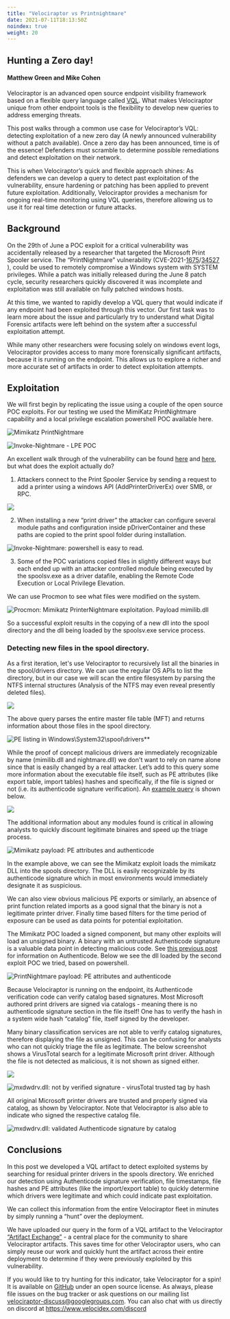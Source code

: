 ```yaml
---
title: "Velociraptor vs Printnightmare"
date: 2021-07-11T18:13:50Z
noindex: true
weight: 20
---
```


## Hunting a Zero day!
#### Matthew Green and Mike Cohen

Velociraptor is an advanced open source endpoint visibility framework
based on a flexible query language called
[VQL](https://docs.velociraptor.app/docs/vql/). What makes
Velociraptor unique from other endpoint tools is the flexibility to
develop new queries to address emerging threats.

This post walks through a common use case for Velociraptor’s VQL:
detecting exploitation of a new zero day (A newly announced
vulnerability without a patch available). Once a zero day has been
announced, time is of the essence! Defenders must scramble to
determine possible remediations and detect exploitation on their
network.

This is when Velociraptor’s quick and flexible approach shines: As
defenders we can develop a query to detect past exploitation of the
vulnerability, ensure hardening or patching has been applied to
prevent future exploitation. Additionally, Velociraptor provides a
mechanism for ongoing real-time monitoring using VQL queries,
therefore allowing us to use it for real time detection or future
attacks.

## Background

On the 29th of June a POC exploit for a critical vulnerability was
accidentally released by a researcher that targeted the Microsoft
Print Spooler service. The “PrintNightmare” vulnerability
(CVE-2021-[1675](https://msrc.microsoft.com/update-guide/vulnerability/CVE-2021-1675)/[34527](https://msrc.microsoft.com/update-guide/vulnerability/CVE-2021-34527) ), could be used to remotely compromise a Windows
system with SYSTEM privileges. While a patch was initially released
during the June 8 patch cycle, security researchers quickly discovered
it was incomplete and exploitation was still available on fully
patched windows hosts.

At this time, we wanted to rapidly develop a VQL query that would
indicate if any endpoint had been exploited through this vector. Our
first task was to learn more about the issue and particularly try to
understand what Digital Forensic artifacts were left behind on the
system after a successful exploitation attempt.

While many other researchers were focusing solely on windows event
logs, Velociraptor provides access to many more forensically
significant artifacts, because it is running on the endpoint. This
allows us to explore a richer and more accurate set of artifacts in
order to detect exploitation attempts.



## Exploitation

We will first begin by replicating the issue using a couple of the
open source POC exploits. For our testing we used the MimiKatz
PrintNightmare capability and a local privilege escalation powershell
POC available here.


![Mimikatz PrintNightmare](image9.png)



![Invoke-Nightmare - LPE POC](image2.png)

An excellent walk through of the vulnerability can be found [here](https://www.kb.cert.org/vuls/id/383432) and
[here](https://www.rapid7.com/blog/post/2021/06/30/cve-2021-1675-printnightmare-patch-does-not-remediate-vulnerability/), but what does the exploit actually do?

1. Attackers connect to the Print Spooler Service by sending a request to add a printer using a windows API (AddPrinterDriverEx) over SMB, or RPC.

![](image7.png)

2. When installing a new “print driver” the attacker can configure several module paths and configuration inside pDriverContainer and these paths are copied to the print spool folder during installation.

![Invoke-Nightmare: powershell is easy to read.](image1.png)

3. Some of the POC variations copied files in slightly different ways but each ended up with an attacker controlled module being executed by the spoolsv.exe as a driver datafile, enabling the Remote Code Execution or Local Privilege Elevation.

We can use Procmon to see what files were modified on the system.


![Procmon: Mimikatz PrinterNightmare exploitation. Payload mimilib.dll](image3.png)

So a successful exploit results in the copying of a new dll into the
spool directory and the dll being loaded by the spoolsv.exe service
process.

### Detecting new files in the spool directory.

As a first iteration, let's use Velociraptor to recursively list all
the binaries in the spool/drivers directory. We can use the regular OS
APIs to list the directory, but in our case we will scan the entire
filesystem by parsing the NTFS internal structures (Analysis of the
NTFS may even reveal presently deleted files).

![](image4.png)

The above query parses the entire master file table (MFT) and returns
information about those files in the spool directory.


![PE listing in Windows\System32\spool\drivers**](image6.png)

While the proof of concept malicious drivers are immediately
recognizable by name (mimilib.dll and nightmare.dll) we don't want to
rely on name alone since that is easily changed by a real
attacker. Let’s add to this query some more information about the
executable file itself, such as PE attributes (like export table,
import tables) hashes and specifically, if the file is signed or not
(i.e. its authenticode signature verification). An [example query](https://gist.github.com/scudette/e24c32528b4aee679209b688afa40839) is shown below.

![](image12.png)

The additional information about any modules found is critical in
allowing analysts to quickly discount legitimate binaires and speed up
the triage process.


![Mimikatz payload: PE attributes and authenticode](image10.png)

In the example above, we can see the Mimikatz exploit loads the
mimikatz DLL into the spools directory. The DLL is easily recognizable
by its authenticode signature which in most environments would
immediately designate it as suspicious.

We can also view obvious malicious PE exports or similarly, an absence
of print function related imports as a good signal that the binary is
not a legitimate printer driver. Finally time based filters for the
time period of exposure can be used as data points for potential
exploitation.

The Mimikatz POC loaded a signed component, but many other exploits
will load an unsigned binary. A binary with an untrusted Authenticode
signature is a valuable data point in detecting malicious code. See
[this previous post](https://docs.velociraptor.app/blog/2021/2021-06-09-verifying-executables-on-windows-1b3518122d3c/) for information on Authenticode. Below we see the
dll loaded by the second exploit POC we tried, based on powershell.


![PrintNightmare payload: PE attributes and authenticode](image13.png)

Because Velociraptor is running on the endpoint, its Authenticode
verification code can verify catalog based signatures. Most Microsoft
authored print drivers are signed via catalogs - meaning there is no
authenticode signature section in the file itself! One has to verify
the hash in a system wide hash “catalog” file, itself signed by the
developer.

Many binary classification services are not able to verify catalog
signatures, therefore displaying the file as unsigned. This can be
confusing for analysts who can not quickly triage the file as
legitimate. The below screenshot shows a VirusTotal search for a
legitimate Microsoft print driver. Although the file is not detected
as malicious, it is not shown as signed either.

![](image5.png)

![mxdwdrv.dll: not by verified signature - virusTotal trusted tag by hash](image8.png)

All original Microsoft printer drivers are trusted and properly signed
via catalog, as shown by Velociraptor. Note that Velociraptor is also
able to indicate who signed the respective catalog file.


![mxdwdrv.dll: validated Authenticode signature by catalog](image11.png)


## Conclusions

In this post we developed a VQL artifact to detect exploited systems
by searching for residual printer drivers in the spools directory. We
enriched our detection using Authenticode signature verification, file
timestamps, file hashes and PE attributes (like the import/export
table) to quickly determine which drivers were legitimate and which
could indicate past exploitation.

We can collect this information from the entire Velociraptor fleet in
minutes by simply running a “hunt” over the deployment.

We have uploaded our query in the form of a VQL artifact to the
Velociraptor [“Artifact Exchange”](https://docs.velociraptor.app/exchange/) - a central place for the community
to share Velociraptor artifacts. This saves time for other
Velociraptor users, who can simply reuse our work and quickly hunt the
artifact across their entire deployment to determine if they were
previously exploited by this vulnerability.

If you would like to try hunting for this indicator, take Velociraptor
for a spin! It is available on [GitHub](https://github.com/Velocidex/velociraptor) under an open source license. As
always, please file issues on the bug tracker or ask questions on our
mailing list velociraptor-discuss@googlegroups.com. You can also chat
with us directly on discord at https://www.velocidex.com/discord
